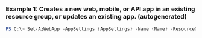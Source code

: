 
### Example 1: Creates a new web, mobile, or API app in an existing resource group, or updates an existing app. (autogenerated)
```powershell
PS C:\> Set-AzWebApp -AppSettings {AppSettings} -Name {Name} -ResourceGroupName MyResourceGroup

```


